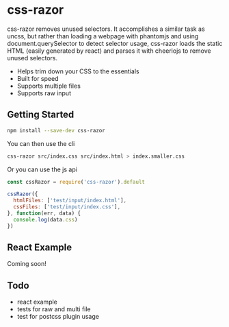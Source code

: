 # css-razor

css-razor removes unused selectors. It accomplishes a similar task as uncss, but rather than loading a webpage with phantomjs and using document.querySelector to detect selector usage, css-razor loads the static HTML (easily generated by react) and parses it with cheeriojs to remove unused selectors.

- Helps trim down your CSS to the essentials
- Built for speed
- Supports multiple files
- Supports raw input


## Getting Started

```bash
npm install --save-dev css-razor
```

You can then use the cli

```bash
css-razor src/index.css src/index.html > index.smaller.css
```

Or you can use the js api

```js
const cssRazor = require('css-razor').default

cssRazor({
  htmlFiles: ['test/input/index.html'],
  cssFiles: ['test/input/index.css'],
}, function(err, data) {
  console.log(data.css)
})
```


## React Example

Coming soon!


## Todo

- react example
- tests for raw and multi file
- test for postcss plugin usage
